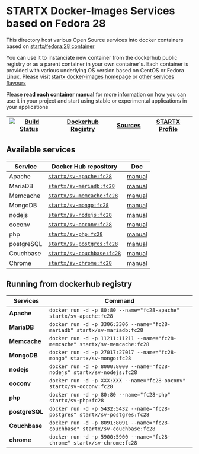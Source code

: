 # STARTX Docker-Images Services based on Fedora 28

This directory host various Open Source services into docker containers based on [startx/fedora:28 container](https://hub.docker.com/r/startx/fedora)

You can use it to instanciate new container from the dockerhub public registry 
or as a parent container in your own container's. 
Each container is provided with various underlying OS version based on CentOS or 
Fedora Linux. Please visit [startx docker-images homepage](https://github.com/startxfr/docker-images/)
or [other services flavours](https://github.com/startxfr/docker-images/Services#container-flavours)

Please **read each container manual** for more information on how you can use it in 
your project and start using stable or experimental applications in your applications

| [![Build Status](https://travis-ci.org/startxfr/docker-images.svg?branch=fc28)](https://travis-ci.org/startxfr/docker-images) | [Dockerhub Registry](https://hub.docker.com/r/startx) | [Sources](https://github.com/startxfr/docker-images/)             | [STARTX Profile](https://github.com/startxfr) | 
|-------------------------------------------------------------------------------------------------------------------|-------------------------------------------------------|-------------------------------------------------------------------|-----------------------------------------------|

## Available services

| Service       | Docker Hub repository                                                     | Doc
|---------------|---------------------------------------------------------------------------|-----------------------------
| Apache        | [`startx/sv-apache:fc28`](https://hub.docker.com/r/startx/sv-apache)      | [manual](apache/README.md)
| MariaDB       | [`startx/sv-mariadb:fc28`](https://hub.docker.com/r/startx/sv-mariadb)    | [manual](mariadb/README.md)
| Memcache      | [`startx/sv-memcache:fc28`](https://hub.docker.com/r/startx/sv-memcache)  | [manual](memcache/README.md) 
| MongoDB       | [`startx/sv-mongo:fc28`](https://hub.docker.com/r/startx/sv-mongo)        | [manual](mongo/README.md)
| nodejs        | [`startx/sv-nodejs:fc28`](https://hub.docker.com/r/startx/sv-nodejs)      | [manual](nodejs/README.md)
| ooconv        | [`startx/sv-ooconv:fc28`](https://hub.docker.com/r/startx/sv-ooconv)      | [manual](ooconv/README.md)
| php           | [`startx/sv-php:fc28`](https://hub.docker.com/r/startx/sv-php)            | [manual](php/README.md)
| postgreSQL    | [`startx/sv-postgres:fc28`](https://hub.docker.com/r/startx/sv-postgres)  | [manual](postgres/README.md)
| Couchbase     | [`startx/sv-couchbase:fc28`](https://hub.docker.com/r/startx/sv-couchbase)| [manual](couchbase/README.md)
| Chrome        | [`startx/sv-chrome:fc28`](https://hub.docker.com/r/startx/sv-chrome)      | [manual](chrome/README.md)


## Running from dockerhub registry

| Services            | Command                                                                        |
|---------------------|--------------------------------------------------------------------------------|
| **Apache**          | `docker run -d -p 80:80 --name="fc28-apache" startx/sv-apache:fc28`            | 
| **MariaDB**         | `docker run -d -p 3306:3306 --name="fc28-mariadb" startx/sv-mariadb:fc28`      | 
| **Memcache**        | `docker run -d -p 11211:11211 --name="fc28-memcache" startx/sv-memcache:fc28`  | 
| **MongoDB**         | `docker run -d -p 27017:27017 --name="fc28-mongo" startx/sv-mongo:fc28`        | 
| **nodejs**          | `docker run -d -p 8000:8000 --name="fc28-nodejs" startx/sv-nodejs:fc28`        | 
| **ooconv**          | `docker run -d -p XXX:XXX --name="fc28-ooconv" startx/sv-ooconv:fc28`          | 
| **php**             | `docker run -d -p 80:80 --name="fc28-php" startx/sv-php:fc28`                  | 
| **postgreSQL**      | `docker run -d -p 5432:5432 --name="fc28-postgres" startx/sv-postgres:fc28`    | 
| **Couchbase**       | `docker run -d -p 8091:8091 --name="fc28-couchbase" startx/sv-couchbase:fc28`  | 
| **chrome**          | `docker run -d -p 5900:5900 --name="fc28-chrome" startx/sv-chrome:fc28`        | 
